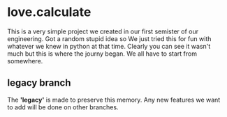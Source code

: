 # love.calculate

This is a very simple project we created in our first semister of our engineering.  Got a random stupid idea so We just tried this for fun with whatever we knew in python at that time. 
Clearly you can see it wasn't much but this is where the journy began. We all have to start from somewhere.

## legacy branch

The **'legacy'** is made to preserve this memory. Any new features we want to add will be done on other branches.
